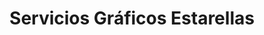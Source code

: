 ---
title: "Servicios Gráficos Estarellas"
url: /santa-maria-del-cami/servicios-graficos-estarellas/
shop: copyshop
---